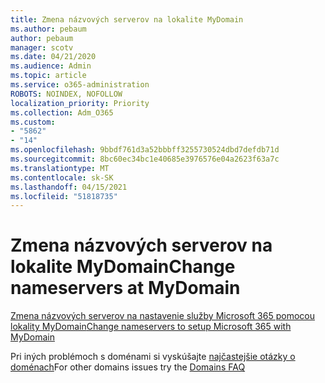 ```yaml
---
title: Zmena názvových serverov na lokalite MyDomain
ms.author: pebaum
author: pebaum
manager: scotv
ms.date: 04/21/2020
ms.audience: Admin
ms.topic: article
ms.service: o365-administration
ROBOTS: NOINDEX, NOFOLLOW
localization_priority: Priority
ms.collection: Adm_O365
ms.custom:
- "5862"
- "14"
ms.openlocfilehash: 9bbdf761d3a52bbbff3255730524dbd7defdb71d
ms.sourcegitcommit: 8bc60ec34bc1e40685e3976576e04a2623f63a7c
ms.translationtype: MT
ms.contentlocale: sk-SK
ms.lasthandoff: 04/15/2021
ms.locfileid: "51818735"
---
```

# <a name="change-nameservers-at-mydomain"></a><span data-ttu-id="cb7e6-102">Zmena názvových serverov na lokalite MyDomain</span><span class="sxs-lookup"><span data-stu-id="cb7e6-102">Change nameservers at MyDomain</span></span>

[<span data-ttu-id="cb7e6-103">Zmena názvových serverov na nastavenie služby Microsoft 365 pomocou lokality MyDomain</span><span class="sxs-lookup"><span data-stu-id="cb7e6-103">Change nameservers to setup Microsoft 365 with MyDomain</span></span>](https://docs.microsoft.com/microsoft-365/admin/dns/change-nameservers-at-mydomain?view=o365-worldwide)

<span data-ttu-id="cb7e6-104">Pri iných problémoch s doménami si vyskúšajte [najčastejšie otázky o doménach](https://docs.microsoft.com/microsoft-365/admin/setup/domains-faq?view=o365-worldwide)</span><span class="sxs-lookup"><span data-stu-id="cb7e6-104">For other domains issues try the [Domains FAQ](https://docs.microsoft.com/microsoft-365/admin/setup/domains-faq?view=o365-worldwide)</span></span>